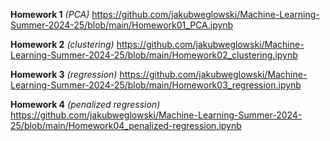 **Homework 1** *(PCA)* https://github.com/jakubweglowski/Machine-Learning-Summer-2024-25/blob/main/Homework01_PCA.ipynb

**Homework 2** *(clustering)* https://github.com/jakubweglowski/Machine-Learning-Summer-2024-25/blob/main/Homework02_clustering.ipynb

**Homework 3** *(regression)* https://github.com/jakubweglowski/Machine-Learning-Summer-2024-25/blob/main/Homework03_regression.ipynb

**Homework 4** *(penalized regression)* https://github.com/jakubweglowski/Machine-Learning-Summer-2024-25/blob/main/Homework04_penalized-regression.ipynb
